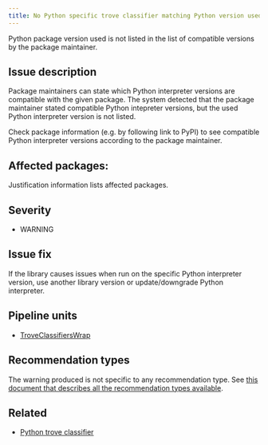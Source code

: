 ```yaml
---
title: No Python specific trove classifier matching Python version used
---
```


Python package version used is not listed in the list of compatible versions by the package maintainer.

## Issue description

Package maintainers can state which Python interpreter versions are compatible
with the given package. The system detected that the package maintainer stated
compatible Python intepreter versions, but the used Python interpreter version
is not listed.

Check package information (e.g. by following link to PyPI) to see compatible
Python interpreter versions according to the package maintainer.

## Affected packages:

Justification information lists affected packages.

## Severity

 * WARNING

## Issue fix

If the library causes issues when run on the specific Python interpreter
version, use another library version or update/downgrade Python interpreter.

## Pipeline units

 * [TroveClassifiersWrap](https://thoth-station.ninja/docs/developers/adviser/thoth.adviser.wraps.html#thoth.adviser.wraps.TroveClassifiersWrap)

## Recommendation types

The warning produced is not specific to any recommendation type. See [this
document that describes all the recommendation types
available](http://thoth-station.ninja/recommendation-types).

## Related

 * [Python trove classifier][1]

[1]: https://pypi.org/classifiers/
